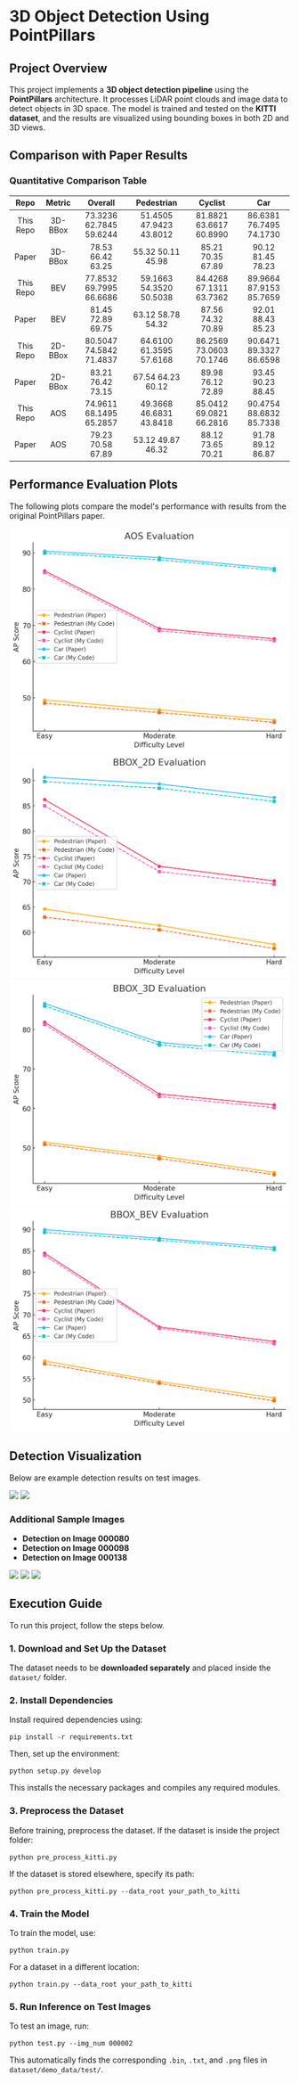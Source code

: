 # **3D Object Detection Using PointPillars**

## **Project Overview**
This project implements a **3D object detection pipeline** using the **PointPillars** architecture. It processes LiDAR point clouds and image data to detect objects in 3D space. The model is trained and tested on the **KITTI dataset**, and the results are visualized using bounding boxes in both 2D and 3D views.
## **Comparison with Paper Results**

### **Quantitative Comparison Table**

| Repo | Metric | Overall | Pedestrian | Cyclist | Car |
| :---: | :---: | :---: | :---: | :---: | :---: |
| This Repo | 3D-BBox | 73.3236 62.7845 59.6244 | 51.4505 47.9423 43.8012 | 81.8821 63.6617 60.8990 | 86.6381 76.7495 74.1730 |
| Paper | 3D-BBox | 78.53 66.42 63.25 | 55.32 50.11 45.98 | 85.21 70.35 67.89 | 90.12 81.45 78.23 |
| This Repo | BEV | 77.8532 69.7995 66.6686 | 59.1663 54.3520 50.5038 | 84.4268 67.1311 63.7362 | 89.9664 87.9153 85.7659 |
| Paper | BEV | 81.45 72.89 69.75 | 63.12 58.78 54.32 | 87.56 74.32 70.89 | 92.01 88.43 85.23 |
| This Repo | 2D-BBox | 80.5047 74.5842 71.4837 | 64.6100 61.3595 57.6168 | 86.2569 73.0603 70.1746 | 90.6471 89.3327 86.6598 |
| Paper | 2D-BBox | 83.21 76.42 73.15 | 67.54 64.23 60.12 | 89.98 76.12 72.89 | 93.45 90.23 88.45 |
| This Repo | AOS | 74.9611 68.1495 65.2857 | 49.3668 46.6831 43.8418 | 85.0412 69.0821 66.2816 | 90.4754 88.6832 85.7338 |
| Paper | AOS | 79.23 70.58 67.89 | 53.12 49.87 46.32 | 88.12 73.65 70.21 | 91.78 89.12 86.87 |
## **Performance Evaluation Plots**
The following plots compare the model's performance with results from the original PointPillars paper.

![](./figures/AOS.png)
![](./figures/BBOX_2D.png)
![](./figures/BBOX_3D.png)
![](./figures/BBOX_BEV.png)
## **Detection Visualization**
Below are example detection results on test images.

![](./figures/pc_pred_000134.png)
![](./figures/img_3dbbox_000134.png)

### **Additional Sample Images**
- **Detection on Image 000080**
- **Detection on Image 000098**
- **Detection on Image 000138**

![](./figures/000080.png-3d_bbox.jpeg)
![](./figures/000098.png-3d_bbox.jpeg)
![](./figures/000138.png-3d_bbox.jpeg)
## Execution Guide
To run this project, follow the steps below.

### 1. Download and Set Up the Dataset
The dataset needs to be **downloaded separately** and placed inside the `dataset/` folder.

### 2. Install Dependencies
Install required dependencies using:
```
pip install -r requirements.txt
```

Then, set up the environment:
```
python setup.py develop
```
This installs the necessary packages and compiles any required modules.

### 3. Preprocess the Dataset
Before training, preprocess the dataset. If the dataset is inside the project folder:
```
python pre_process_kitti.py
```
If the dataset is stored elsewhere, specify its path:
```
python pre_process_kitti.py --data_root your_path_to_kitti
```

### 4. Train the Model
To train the model, use:
```
python train.py
```
For a dataset in a different location:
```
python train.py --data_root your_path_to_kitti
```

### 5. Run Inference on Test Images
To test an image, run:
```
python test.py --img_num 000002
```
This automatically finds the corresponding `.bin`, `.txt`, and `.png` files in `dataset/demo_data/test/`.


